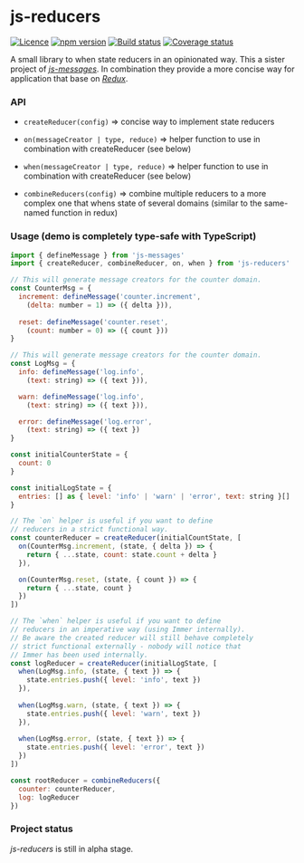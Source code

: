 # js-reducers

[![Licence](https://img.shields.io/badge/licence-LGPLv3-blue.svg?style=flat)](https://github.com/js-works/js-reducers/blob/master/LICENSE)
[![npm version](https://img.shields.io/npm/v/js-reducers.svg?style=flat)](https://www.npmjs.com/package/js-reducers)
[![Build status](https://travis-ci.com/js-works/js-reducers.svg)](https://travis-ci.org/js-works/js-reducers)
[![Coverage status](https://coveralls.io/repos/github/js-works/js-reducers/badge.svg?branch=master)](https://coveralls.io/github/js-works/js-reducers?branch=master)


A small library to when state reducers in an opinionated way.
This a sister project of [*js-messages*](https://github.com/js-works/js-messages).
In combination they provide a more concise way for application that base on
[*Redux*](https://redux.js.org).

### API

* `createReducer(config)`
  => concise way to implement state reducers

* `on(messageCreator | type, reduce)`
  => helper function to use in combination with createReducer (see below)

* `when(messageCreator | type, reduce)`
  => helper function to use in combination with createReducer (see below)

* `combineReducers(config)`
  => combine multiple reducers to a more complex one that whens state
  of several domains (similar to the same-named function in redux)

### Usage (demo is completely type-safe with TypeScript)

```javascript
import { defineMessage } from 'js-messages'
import { createReducer, combineReducer, on, when } from 'js-reducers'

// This will generate message creators for the counter domain.
const CounterMsg = {
  increment: defineMessage('counter.increment',
    (delta: number = 1) => ({ delta })),
  
  reset: defineMessage('counter.reset',
    (count: number = 0) => ({ count }))
}

// This will generate message creators for the counter domain.
const LogMsg = {
  info: defineMessage('log.info',
    (text: string) => ({ text })),

  warn: defineMessage('log.info',
    (text: string) => ({ text })),

  error: defineMessage('log.error',
    (text: string) => ({ text })
}

const initialCounterState = {
  count: 0
}

const initialLogState = {
  entries: [] as { level: 'info' | 'warn' | 'error', text: string }[]
}

// The `on` helper is useful if you want to define
// reducers in a strict functional way.
const counterReducer = createReducer(initialCountState, [
  on(CounterMsg.increment, (state, { delta }) => {
    return { ...state, count: state.count + delta }
  }),

  on(CounterMsg.reset, (state, { count }) => {
    return { ...state, count }
  })
]) 

// The `when` helper is useful if you want to define
// reducers in an imperative way (using Immer internally).
// Be aware the created reducer will still behave completely
// strict functional externally - nobody will notice that
// Immer has been used internally.
const logReducer = createReducer(initialLogState, [
  when(LogMsg.info, (state, { text }) => {
    state.entries.push({ level: 'info', text })
  }),
  
  when(LogMsg.warn, (state, { text }) => {
    state.entries.push({ level: 'warn', text })
  }),
  
  when(LogMsg.error, (state, { text }) => {
    state.entries.push({ level: 'error', text })
  })
]) 

const rootReducer = combineReducers({
  counter: counterReducer,
  log: logReducer
})
```

### Project status

*js-reducers* is still in alpha stage.
